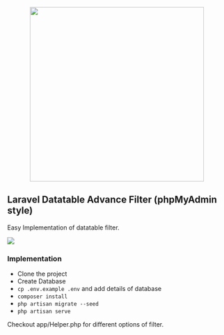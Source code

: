 <p align="center">
<a href="https://laravel.com" target="_blank"><img src="https://raw.githubusercontent.com/laravel/art/master/logo-lockup/5%20SVG/2%20CMYK/1%20Full%20Color/laravel-logolockup-cmyk-red.svg" width="400"></a></p>


## Laravel Datatable Advance Filter (phpMyAdmin style)

Easy Implementation of datatable filter. 

<img src="https://user-images.githubusercontent.com/9677258/115978211-7c5e4980-a59b-11eb-8861-700418485cb3.png" >

### Implementation

- Clone the project 
- Create Database
- `cp .env.example .env` and add details of database
- `composer install`
- `php artisan migrate --seed`
- `php artisan serve`


Checkout app/Helper.php for different options of filter.
